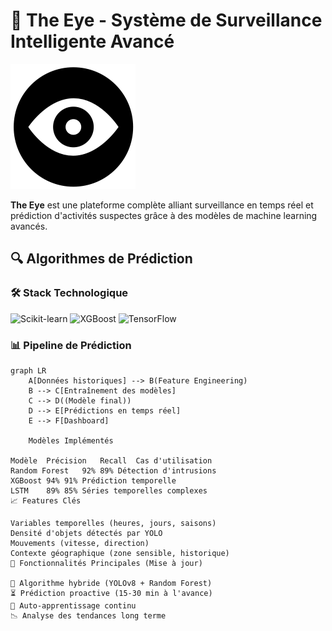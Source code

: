 # 🚀 The Eye - Système de Surveillance Intelligente Avancé

![Bannière du projet](static/images/eye.png)

**The Eye** est une plateforme complète alliant surveillance en temps réel et prédiction d'activités suspectes grâce à des modèles de machine learning avancés.

## 🔍 Algorithmes de Prédiction

### 🛠️ Stack Technologique
![Scikit-learn](https://img.shields.io/badge/Scikit--learn-1.2+-blue?logo=scikit-learn)
![XGBoost](https://img.shields.io/badge/XGBoost-1.7+-green?logo=xgboost)
![TensorFlow](https://img.shields.io/badge/TensorFlow-2.12+-orange?logo=tensorflow)

### 📊 Pipeline de Prédiction
```mermaid
graph LR
    A[Données historiques] --> B(Feature Engineering)
    B --> C[Entraînement des modèles]
    C --> D((Modèle final))
    D --> E[Prédictions en temps réel]
    E --> F[Dashboard]

    Modèles Implémentés

Modèle	Précision	Recall	Cas d'utilisation
Random Forest	92%	89%	Détection d'intrusions
XGBoost	94%	91%	Prédiction temporelle
LSTM	89%	85%	Séries temporelles complexes
📈 Features Clés

Variables temporelles (heures, jours, saisons)
Densité d'objets détectés par YOLO
Mouvements (vitesse, direction)
Contexte géographique (zone sensible, historique)
🌟 Fonctionnalités Principales (Mise à jour)

🤖 Algorithme hybride (YOLOv8 + Random Forest)
⏳ Prédiction proactive (15-30 min à l'avance)
🔄 Auto-apprentissage continu
📉 Analyse des tendances long terme